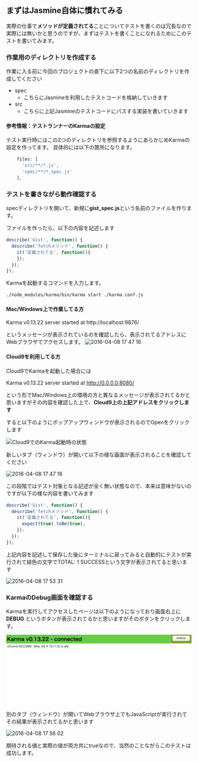 ## まずはJasmine自体に慣れてみる

実際の仕事で**メソッドが定義されてる**ことについてテストを書くのは冗長なので実際には無いかと思うのですが、まずはテストを書くことになれるためにこのテストを書いてみます。

### 作業用のディレクトリを作成する

作業に入る前に今回のプロジェクトの直下に以下2つの名前のディレクトリを作成してください

- spec
  - こちらにJasmineを利用したテストコードを格納していきます
- src
  - こちらに上記Jasmineのテストコードにパスする実装を書いていきます



#### 参考情報：テストランナーのKarmaの設定

テスト実行時にはこの2つのディレクトリを参照するようにあらかじめKarmaの設定を作ってます。
具体的には以下の箇所になります。

```javascript
    files: [
      'src/**/*.js',
      'spec/**/*_spec.js'
    ],
```

### テストを書きながら動作確認する

specディレクトリを開いて、新規に**gist_spec.js**という名前のファイルを作ります。

ファイルを作ったら、以下の内容を記述します

```javascript
describe('Gist', function() {
  describe('fetchメソッド', function() {
    it('定義されてる', function(){
    });
  });
});
```

Karmaを起動するコマンドを入力します。

```sh
./node_modules/karma/bin/karma start ./karma.conf.js
```

#### Mac/Windows上で作業してる方

Karma v0.13.22 server started at http://localhost:9876/

というメッセージが表示されているのを確認したら、表示されてるアドレスにWebブラウザでアクセスします。
![2016-04-08 17 47 16](https://cloud.githubusercontent.com/assets/950924/14378802/0f37f8a6-fdb2-11e5-8921-2d82e66c7a38.png)

#### Cloud9を利用してる方

Cloud9でKarmaを起動した場合には

Karma v0.13.22 server started at http://0.0.0.0:8080/

という形でMac/Windows上の環境の方と異なるメッセージが表示されてるかと思いますがその内容を確認した上で、**Cloud9上の上記アドレスをクリックします**

すると以下のようにポップアップウィンドウが表示されるのでOpenをクリックします

![Cloud9でのKarma起動時の状態](../image/start_karma_cloud9.png)

新しいタブ（ウィンドウ）が開いて以下の様な画面が表示されることを確認してください

![2016-04-08 17 47 16](https://cloud.githubusercontent.com/assets/950924/14378802/0f37f8a6-fdb2-11e5-8921-2d82e66c7a38.png)



この段階ではテスト対象となる記述が全く無い状態なので、本来は意味がないのですが以下の様な内容を書いてみます

```javascript
describe('Gist', function() {
  describe('fetchメソッド', function() {
    it('定義されてる', function(){
      expect(true).toBe(true);
    });
  });
});  
```

上記内容を記述して保存した後にターミナルに戻ってみると自動的にテストが実行されて緑色の文字でTOTAL: 1 SUCCESSという文字が表示されてると思います

![2016-04-08 17 53 31](https://cloud.githubusercontent.com/assets/950924/14379054/1470b686-fdb3-11e5-828d-dd5032cf74ca.png)


### KarmaのDebug画面を確認する

Karmaを実行してアクセスしたページは以下のようになっており画面右上に**DEBUG** というボタンが表示されてるかと思いますがそのボタンをクリックします。

![DEBUG](../images/karma_debug.png)

別のタブ（ウィンドウ）が開いてWebブラウザ上でもJavaScriptが実行されてその結果が表示されてるかと思います

![2016-04-08 17 56 02](https://cloud.githubusercontent.com/assets/950924/14379075/355cf1f2-fdb3-11e5-993b-10e335de4363.png)

期待される値と実際の値が両方共にtrueなので、当然のことながらこのテストは成功します。
